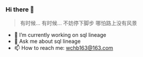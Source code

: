 ### Hi there 👋
> 有时候... 有时候... 不妨停下脚步
> 哪怕路上没有风景

- 🔭 I’m currently working on sql lineage
- 💬 Ask me about sql lineage
- 📫 How to reach me: wchb163@163.com


<!--
**wucb/wucb** is a ✨ _special_ ✨ repository because its `README.md` (this file) appears on your GitHub profile.

Here are some ideas to get you started:

- 🔭 I’m currently working on ...
- 🌱 I’m currently learning ...
- 👯 I’m looking to collaborate on ...
- 🤔 I’m looking for help with ...
- 💬 Ask me about ...
- 📫 How to reach me: ...
- 😄 Pronouns: ...
- ⚡ Fun fact: ...
-->
